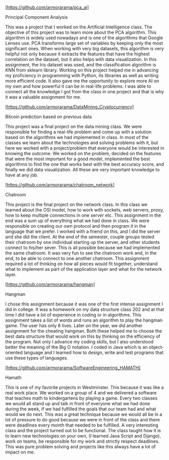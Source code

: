 
[https://github.com/armorarama/pca_ai]

Principal Component Analysis
	
This was a project that I worked on the Artificial Intelligence class. The objective of this project was to learn more about the PCA algorithm. This algorithm is widely used nowadays and is one of the algorithms that Google Lenses use. PCA transforms large set of variables by keeping only the most significant ones. When working with very big datasets, this algorithm is very helpful not only because it extracts the features that have the highest correlation on the dataset, but it also helps with data visualization. In this assignment, the Iris dataset was used, and the classification algorithm is KNN from sklearn library. 
Working on this project helped me in advancing my proficiency in programming with Python, its libraries as well as writing more efficient code. It also gave me the opportunity to explore more AI on my own and how powerful it can be in real-life problems. I was able to connect all the knowledge I got from the class in one project and that is why it was a valuable assignment for me. 

[https://github.com/armorarama/DataMining_Cryptocurrency]

Bitcoin prediction based on previous data 

This project was a final project on the data mining class. We were responsible for finding a real-life problem and come up with a solution based on the algorithms we had implemented in class. In most of the classes we learn about the technologies and solving problems with it, but here we worked with a project/problem that everyone would be interested in knowing the outcome. We worked on the problem, decided on the features that were the most important for a good model, implemented the best algorithms to find the one that works best with the best accuracy score, and finally we did data visualization. All these are very important knowledge to have at any job. 

[https://github.com/armorarama/chatroom_network]

Chatroom  

This project is the final project on the network class. In this class we learned about the OSI model, how to work with sockets, web servers, proxy, how to keep multiple connections in one server etc. This assignment in the end was a sum up of everything what we had done in class. We were responsible on creating our own protocol and then program it in the language that we prefer. I worked with a friend on this, and I did the server and she did the client. At the end of the semester, couple groups tested their chatroom by one individual starting up the server, and other students connect to his/her sever. This is all possible because we had implemented the same chatroom. 
It was very fun to see the chatroom work and, in the end, to be able to connect to one another chatroom. This assignment required a lot of thinking on how all pieces would fit together, understand what to implement as part of the application layer and what for the network layer. 

[https://github.com/armorarama/hangman] 

Hangman 

I chose this assignment because it was one of the first intense assignment I did in college. It was a homework on my data structure class 202 and at that time I did have a lot of experience in coding or in algorithms. This assignment takes a list of words and runs an algorithm to play the hangman game. The user has only 6 lives. Later on the year, we did another assignment for the cheating hangman. 
Both these helped me to choose the best data structure that would work on this by thinking on the efficiency of the program. Not only I advance my coding skills, but I also understood better the meaning of the Big O notation. I coded in Java which is an object-oriented language and I learned how to design, write and test programs that use these types of languages.  

[https://github.com/armorarama/SoftwareEngineering_HAMATH]

Hamath 

This is one of my favorite projects in Westminster. This because it was like a real work place. We worked on a group of 4 and we delivered a software that teaches math to kindergartens by playing a game. Every two classes we would all stand up and talk in front of everyone what we had done during the week, if we had fulfilled the goals that our team had and what would we do next. This was a great technique because we would all be in a lot of pressure to do good because we were in front of the class and there were deadlines every month that needed to be fulfilled. A very interesting class and the project turned out to be functional. 
The class taught how it is to learn new technologies on your own, (I learned Java Script and Django), work on teams, be responsible for my work and strictly respect deadlines. This was pure problem solving and projects like this always have a lot of impact on me. 
